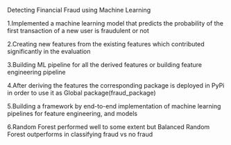  Detecting Financial Fraud using Machine Learning						                                               

1.Implemented a machine learning model that predicts the probability of the first transaction of a new user is fraudulent or not

2.Creating new features from the existing features which contributed significantly in the evaluation

3.Building ML pipeline for all the derived features or building feature engineering pipeline

4.After deriving the features the corresponding package is deployed in PyPi in order to use it as Global package(fraud_package)

5.Building a framework by end-to-end implementation of machine learning pipelines for feature engineering, and models

6.Random Forest performed well to some extent but Balanced Random Forest outperforms in classifying fraud vs no fraud
